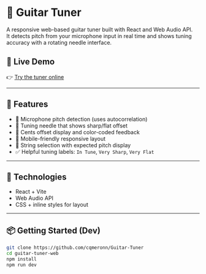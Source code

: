 # 🎸 Guitar Tuner

A responsive web-based guitar tuner built with React and Web Audio API.  
It detects pitch from your microphone input in real time and shows tuning accuracy with a rotating needle interface.

## 🔗 Live Demo

👉 [Try the tuner online](https://guitar-tuner-taupe.vercel.app/)  

---

## 🎯 Features

- 🎤 Microphone pitch detection (uses autocorrelation)
- 🎯 Tuning needle that shows sharp/flat offset
- 📏 Cents offset display and color-coded feedback
- 📱 Mobile-friendly responsive layout
- 🎵 String selection with expected pitch display
- ✅ Helpful tuning labels: `In Tune`, `Very Sharp`, `Very Flat`

---

## 🧪 Technologies

- React + Vite
- Web Audio API
- CSS + inline styles for layout

---

## 📦 Getting Started (Dev)

```bash
git clone https://github.com/cqmeronn/Guitar-Tuner
cd guitar-tuner-web
npm install
npm run dev
